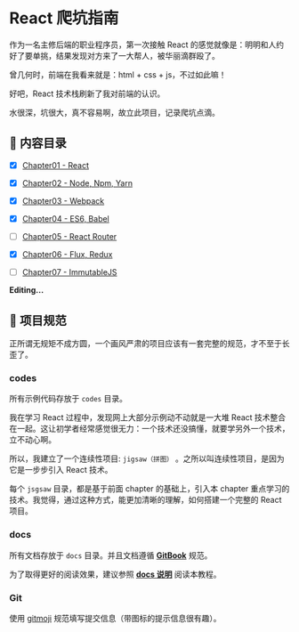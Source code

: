 # React 爬坑指南

作为一名主修后端的职业程序员，第一次接触 React 的感觉就像是：明明和人约好了要单挑，结果发现对方来了一大帮人，被华丽滴群殴了。

曾几何时，前端在我看来就是：html + css + js，不过如此嘛！

好吧，React 技术栈刷新了我对前端的认识。

水很深，坑很大，真不容易啊，故立此项目，记录爬坑点滴。

## :memo: 内容目录

- [x] [Chapter01 - React](https://github.com/atlantis1024/react-step-by-step/tree/master/docs/chapter01)

- [x] [Chapter02 - Node, Npm, Yarn](https://github.com/atlantis1024/react-step-by-step/tree/master/docs/chapter02)

- [x] [Chapter03 - Webpack](https://github.com/atlantis1024/react-step-by-step/tree/master/docs/chapter03)

- [x] [Chapter04 - ES6, Babel](https://github.com/atlantis1024/react-step-by-step/tree/master/docs/chapter02)

- [ ] [Chapter05 - React Router]()

- [x] [Chapter06 - Flux, Redux](https://github.com/atlantis1024/react-step-by-step/tree/master/docs/chapter06)

- [ ] [Chapter07 - ImmutableJS]()

**Editing...**

## :triangular_ruler: 项目规范

正所谓无规矩不成方圆，一个画风严肃的项目应该有一套完整的规范，才不至于长歪了。

### codes

所有示例代码存放于 `codes` 目录。

我在学习 React 过程中，发现网上大部分示例动不动就是一大堆 React 技术整合在一起。这让初学者经常感觉很无力：一个技术还没搞懂，就要学另外一个技术，立不动心啊。

所以，我建立了一个连续性项目: `jigsaw（拼图）` 。之所以叫连续性项目，是因为它是一步步引入 React 技术。

每个 `jsgsaw` 目录，都是基于前面 chapter 的基础上，引入本 chapter 重点学习的技术。我觉得，通过这种方式，能更加清晰的理解，如何搭建一个完整的 React 项目。

### docs

所有文档存放于 `docs` 目录。并且文档遵循 [**GitBook**](https://github.com/GitbookIO/gitbook) 规范。

为了取得更好的阅读效果，建议参照 [**docs 说明**](https://github.com/atlantis1024/react-step-by-step/tree/master/docs) 阅读本教程。

### Git

使用 [gitmoji](https://github.com/carloscuesta/gitmoji/) 规范填写提交信息（带图标的提示信息很有趣）。
